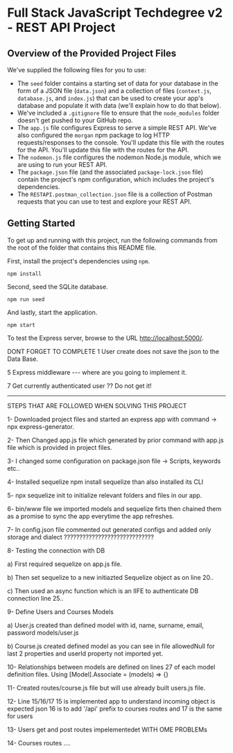
# Full Stack JavaScript Techdegree v2 - REST API Project

## Overview of the Provided Project Files

We've supplied the following files for you to use:

* The `seed` folder contains a starting set of data for your database in the form of a JSON file (`data.json`) and a collection of files (`context.js`, `database.js`, and `index.js`) that can be used to create your app's database and populate it with data (we'll explain how to do that below).
* We've included a `.gitignore` file to ensure that the `node_modules` folder doesn't get pushed to your GitHub repo.
* The `app.js` file configures Express to serve a simple REST API. We've also configured the `morgan` npm package to log HTTP requests/responses to the console. You'll update this file with the routes for the API. You'll update this file with the routes for the API.
* The `nodemon.js` file configures the nodemon Node.js module, which we are using to run your REST API.
* The `package.json` file (and the associated `package-lock.json` file) contain the project's npm configuration, which includes the project's dependencies.
* The `RESTAPI.postman_collection.json` file is a collection of Postman requests that you can use to test and explore your REST API.

## Getting Started

To get up and running with this project, run the following commands from the root of the folder that contains this README file.

First, install the project's dependencies using `npm`.

```
npm install

```

Second, seed the SQLite database.

```
npm run seed
```

And lastly, start the application.

```
npm start
```

To test the Express server, browse to the URL [http://localhost:5000/](http://localhost:5000/).

DONT FORGET TO COMPLETE
1 User create does not save the json to the Data Base.

5 Express middleware --- where are you going to implement it.

7 Get currently authenticated user ?? Do not get it!

--------------------------------------------------

STEPS THAT ARE FOLLOWED WHEN SOLVING THIS PROJECT

1- Downloaded project files and started an express app with command  -> npx express-generator.

2- Then Changed app.js file which generated by prior command with app.js file which is provided in project files.

3- I changed some configuration on package.json file -> Scripts, keywords etc..

4- Installed sequelize npm install sequelize than also installed its CLI

5- npx sequelize init to initialize relevant folders and files in our app.

6- bin/www file we imported models and sequelize firts then chained them as a promise to
sync the app everytime the app refreshes.

7- In config.json file commented out generated configs and added only storage and dialect ?????????????????????????????

8- Testing the connection with DB

  a) First required sequelize on app.js file.

  b) Then set sequelize to a new initiazted Sequelize object as on line 20..

  c) Then used an async function which is an IIFE to authenticate DB connection line 25..

9- Define Users and Courses Models

  a) User.js created than defined model with id, name, surname, email, password models/user.js

  b) Course.js created defined model as you can see in file allowedNull for last 2 properties and userId property not imported yet.

10- Relationships between models are defined on lines 27 of each model definition files.
Using  [Model].Associate = (models) => {}

11- Created routes/course.js file but will use already built users.js file.

12- Line 15/16/17   15 is implemented app to understand incoming object is expected json
16 is to add '/api' prefix to courses routes and 17 is the same for users

13- Users get and post routes impelementedet WITH OME PROBLEMs

14- Courses routes ....

